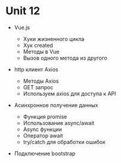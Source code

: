 # Unit 12

- Vue.js
  - Хуки жизненного цикла
  - Хук created
  - Методы в Vue
  - Вызов одного метода из другого

- http клиент Axios
  - Методы Axios
  - GET запрос
  - Используем axios для доступа к API

- Асинхронное получение данных
  - Функция promise
  - Использование async/await
  - Async функции
  - Оператор await
  - try/catch для обработки ошибок

- Подключение bootstrap
